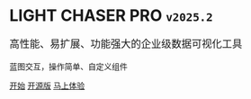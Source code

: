 # LIGHT CHASER PRO <small><code>v2025.2</code></small>

<p style="font-size: 18px">高性能、易扩展、功能强大的企业级数据可视化工具</p>
<p>蓝图交互，操作简单、自定义组件</p>

[开始](/introduce)
[开源版](https://xiaopujun.github.io/light-chaser-doc)
[马上体验](http://www.lcdesigner.cn/home/server)
